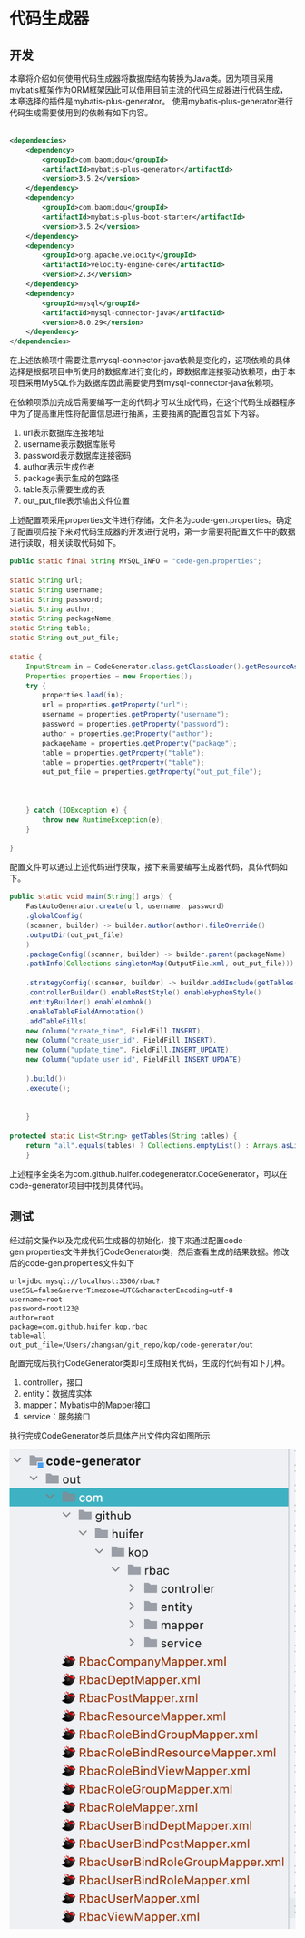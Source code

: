 # 代码生成器

## 开发

本章将介绍如何使用代码生成器将数据库结构转换为Java类。因为项目采用mybatis框架作为ORM框架因此可以借用目前主流的代码生成器进行代码生成，本章选择的插件是mybatis-plus-generator。
使用mybatis-plus-generator进行代码生成需要使用到的依赖有如下内容。

```xml

<dependencies>
    <dependency>
        <groupId>com.baomidou</groupId>
        <artifactId>mybatis-plus-generator</artifactId>
        <version>3.5.2</version>
    </dependency>
    <dependency>
        <groupId>com.baomidou</groupId>
        <artifactId>mybatis-plus-boot-starter</artifactId>
        <version>3.5.2</version>
    </dependency>
    <dependency>
        <groupId>org.apache.velocity</groupId>
        <artifactId>velocity-engine-core</artifactId>
        <version>2.3</version>
    </dependency>
    <dependency>
        <groupId>mysql</groupId>
        <artifactId>mysql-connector-java</artifactId>
        <version>8.0.29</version>
    </dependency>
</dependencies>
```

在上述依赖项中需要注意mysql-connector-java依赖是变化的，这项依赖的具体选择是根据项目中所使用的数据库进行变化的，即数据库连接驱动依赖项，由于本项目采用MySQL作为数据库因此需要使用到mysql-connector-java依赖项。

在依赖项添加完成后需要编写一定的代码才可以生成代码，在这个代码生成器程序中为了提高重用性将配置信息进行抽离，主要抽离的配置包含如下内容。

1. url表示数据库连接地址
2. username表示数据库账号
3. password表示数据库连接密码
4. author表示生成作者
5. package表示生成的包路径
6. table表示需要生成的表
7. out_put_file表示输出文件位置

上述配置项采用properties文件进行存储，文件名为code-gen.properties。确定了配置项后接下来对代码生成器的开发进行说明，第一步需要将配置文件中的数据进行读取，相关读取代码如下。

```java
public static final String MYSQL_INFO = "code-gen.properties";

static String url;
static String username;
static String password;
static String author;
static String packageName;
static String table;
static String out_put_file;

static {
    InputStream in = CodeGenerator.class.getClassLoader().getResourceAsStream(MYSQL_INFO);
    Properties properties = new Properties();
    try {
        properties.load(in);
        url = properties.getProperty("url");
        username = properties.getProperty("username");
        password = properties.getProperty("password");
        author = properties.getProperty("author");
        packageName = properties.getProperty("package");
        table = properties.getProperty("table");
        table = properties.getProperty("table");
        out_put_file = properties.getProperty("out_put_file");



    } catch (IOException e) {
        throw new RuntimeException(e);
    }

}

```

配置文件可以通过上述代码进行获取，接下来需要编写生成器代码，具体代码如下。

```java
public static void main(String[] args) {
    FastAutoGenerator.create(url, username, password)
    .globalConfig(
    (scanner, builder) -> builder.author(author).fileOverride()
    .outputDir(out_put_file)
    )
    .packageConfig((scanner, builder) -> builder.parent(packageName)
    .pathInfo(Collections.singletonMap(OutputFile.xml, out_put_file))) // mapper xml 文件生产地址

    .strategyConfig((scanner, builder) -> builder.addInclude(getTables(table))
    .controllerBuilder().enableRestStyle().enableHyphenStyle()
    .entityBuilder().enableLombok()
    .enableTableFieldAnnotation()
    .addTableFills(
    new Column("create_time", FieldFill.INSERT),
    new Column("create_user_id", FieldFill.INSERT),
    new Column("update_time", FieldFill.INSERT_UPDATE),
    new Column("update_user_id", FieldFill.INSERT_UPDATE)

    ).build())
    .execute();


    }

protected static List<String> getTables(String tables) {
    return "all".equals(tables) ? Collections.emptyList() : Arrays.asList(tables.split(","));
    }
```

上述程序全类名为com.github.huifer.codegenerator.CodeGenerator，可以在code-generator项目中找到具体代码。


## 测试
经过前文操作以及完成代码生成器的初始化，接下来通过配置code-gen.properties文件并执行CodeGenerator类，然后查看生成的结果数据。修改后的code-gen.properties文件如下

```properties
url=jdbc:mysql://localhost:3306/rbac?useSSL=false&serverTimezone=UTC&characterEncoding=utf-8
username=root
password=root123@
author=root
package=com.github.huifer.kop.rbac
table=all
out_put_file=/Users/zhangsan/git_repo/kop/code-generator/out
```

配置完成后执行CodeGenerator类即可生成相关代码，生成的代码有如下几种。
1. controller，接口
2. entity：数据库实体
3. mapper：Mybatis中的Mapper接口
4. service：服务接口

执行完成CodeGenerator类后具体产出文件内容如图所示

![image-20220726110150084](images/image-20220726110150084.png)
